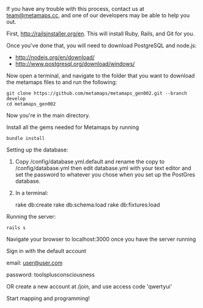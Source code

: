 If you have any trouble with this process, contact us at team@metamaps.cc, and one of our developers may be able to help you out.

First, http://railsinstaller.org/en. This will install Ruby, Rails, and Git for you.

Once you've done that, you will need to download PostgreSQL and node.js:

 - http://nodejs.org/en/download/
 - http://www.postgresql.org/download/windows/

Now open a terminal, and navigate to the folder that you want to download the metamaps files to and run the following:

    git clone https://github.com/metamaps/metamaps_gen002.git --branch develop
    cd metamaps_gen002
  
Now you're in the main directory. 

Install all the gems needed for Metamaps by running

    bundle install

Setting up the database:

1) Copy /config/database.yml.default and rename the copy to /config/database.yml then edit database.yml with your text editor and set the password to whatever you chose when you set up the PostGres database.
 
2) In a terminal:

    rake db:create
    rake db:schema:load
    rake db:fixtures:load

Running the server:

    rails s
  
Navigate your browser to localhost:3000 once you have the server running

Sign in with the default account

email: user@user.com

password: toolsplusconsciousness

OR create a new account at /join, and use access code 'qwertyui'

Start mapping and programming!
